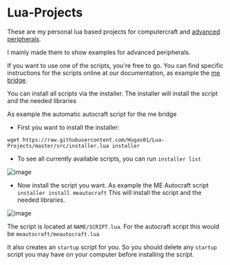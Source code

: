 # Lua-Projects

These are my personal lua based projects for computercraft and [advanced peripherals](https://github.com/SirEndii/AdvancedPeripherals).

I mainly made them to show examples for advanced peripherals. 

If you want to use one of the scripts, you're free to go.
You can find specific instructions for the scripts online at our documentation, as example the [me bridge](https://docs.intelligence-modding.de/1.16/peripherals/me_bridge/).

You can install all scripts via the installer. The installer will install the script and the needed libraries

As example the automatic autocraft script for the me bridge

- First you want to install the installer:

`wget https://raw.githubusercontent.com/Hugas01/Lua-Projects/master/src/installer.lua installer`

- To see all currently available scripts, you can run `installer list`

![image](https://user-images.githubusercontent.com/67484093/208305492-a1a357c1-a954-491f-beab-44c49d3101a1.png)

- Now install the script you want. As example the ME Autocraft script `installer install meautocraft` This will install the script and the needed libraries.

![image](https://user-images.githubusercontent.com/67484093/208305656-956254f0-c82b-4f6a-8e15-dd0da9fc0f11.png)

The script is located at `NAME/SCRIPT.lua`. For the autocraft script this would be `meautocraft/meautocraft.lua`

It also creates an `startup` script for you. So you should delete any `startup` script you may have on your computer before installing the script.
